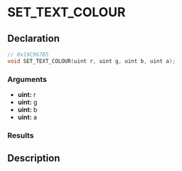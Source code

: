 # SET_TEXT_COLOUR

## Declaration
```cpp
// 0x19C967B5
void SET_TEXT_COLOUR(uint r, uint g, uint b, uint a);
```

### Arguments
- **uint:** r
- **uint:** g
- **uint:** b
- **uint:** a

### Results

## Description
